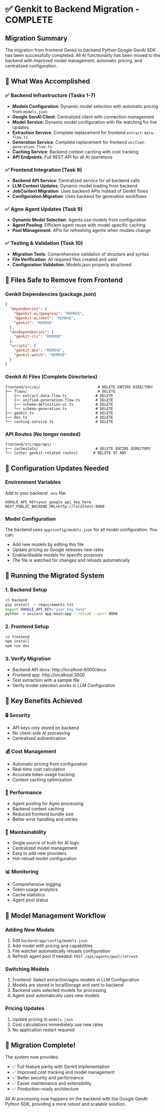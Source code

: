 # ✅ Genkit to Backend Migration - COMPLETE

## Migration Summary

The migration from frontend Genkit to backend Python Google GenAI SDK has been successfully completed. All AI functionality has been moved to the backend with improved model management, automatic pricing, and centralized configuration.

## 🎯 What Was Accomplished

### ✅ Backend Infrastructure (Tasks 1-7)
- **Models Configuration**: Dynamic model selection with automatic pricing from `models.json`
- **Google GenAI Client**: Centralized client with connection management
- **Model Service**: Dynamic model configuration with file watching for live updates
- **Extraction Service**: Complete replacement for frontend `extract-data-flow.ts`
- **Generation Service**: Complete replacement for frontend `unified-generation-flow.ts` 
- **Caching Service**: Backend context caching with cost tracking
- **API Endpoints**: Full REST API for all AI operations

### ✅ Frontend Integration (Task 8)
- **Backend API Service**: Centralized service for all backend calls
- **LLM Context Updates**: Dynamic model loading from backend
- **JobContext Migration**: Uses backend APIs instead of Genkit flows
- **Configuration Migration**: Uses backend for generation workflows

### ✅ Agno Agent Updates (Task 9)
- **Dynamic Model Selection**: Agents use models from configuration
- **Agent Pooling**: Efficient agent reuse with model-specific caching
- **Pool Management**: APIs for refreshing agents when models change

### ✅ Testing & Validation (Task 10)
- **Migration Tests**: Comprehensive validation of structure and syntax
- **File Verification**: All required files created and valid
- **Configuration Validation**: Models.json properly structured

## 📁 Files Safe to Remove from Frontend

### Genkit Dependencies (package.json)
```json
{
  "dependencies": {
    "@genkit-ai/googleai": "REMOVE",
    "@genkit-ai/next": "REMOVE", 
    "genkit": "REMOVE"
  },
  "devDependencies": {
    "genkit-cli": "REMOVE"
  },
  "scripts": {
    "genkit:dev": "REMOVE",
    "genkit:watch": "REMOVE"
  }
}
```

### Genkit AI Files (Complete Directories)
```
frontend/src/ai/                          # DELETE ENTIRE DIRECTORY
├── flows/                                # DELETE
│   ├── extract-data-flow.ts             # DELETE  
│   ├── unified-generation-flow.ts       # DELETE
│   ├── schema-definition-ui.ts          # DELETE
│   └── schema-generation.ts             # DELETE
├── genkit.ts                            # DELETE
├── dev.ts                               # DELETE
└── caching-service.ts                   # DELETE
```

### API Routes (No longer needed)
```
frontend/src/app/api/
├── cachestats/                          # DELETE ENTIRE DIRECTORY
└── [other genkit-related routes]       # DELETE IF ANY
```

## 🔧 Configuration Updates Needed

### Environment Variables
Add to your backend `.env` file:
```env
GOOGLE_API_KEY=your_google_api_key_here
NEXT_PUBLIC_BACKEND_URL=http://localhost:8000
```

### Model Configuration
The backend uses `app/config/models.json` for all model configuration. You can:
- Add new models by editing this file
- Update pricing as Google releases new rates
- Enable/disable models for specific purposes
- The file is watched for changes and reloads automatically

## 🚀 Running the Migrated System

### 1. Backend Setup
```bash
cd backend
pip install -r requirements.txt
export GOOGLE_API_KEY="your_key_here"
python -m uvicorn app.main:app --reload --port 8000
```

### 2. Frontend Setup  
```bash
cd frontend
npm install
npm run dev
```

### 3. Verify Migration
- Backend API docs: http://localhost:8000/docs
- Frontend app: http://localhost:3000
- Test extraction with a sample file
- Verify model selection works in LLM Configuration

## 🎯 Key Benefits Achieved

### 🔒 **Security**
- API keys only stored on backend
- No client-side AI processing
- Centralized authentication

### 💰 **Cost Management**
- Automatic pricing from configuration
- Real-time cost calculation
- Accurate token usage tracking
- Context caching optimization

### 🚀 **Performance**
- Agent pooling for Agno processing
- Backend context caching
- Reduced frontend bundle size
- Better error handling and retries

### 🔧 **Maintainability**
- Single source of truth for AI logic
- Centralized model management
- Easy to add new providers
- Hot-reload model configuration

### 📊 **Monitoring**
- Comprehensive logging
- Token usage analytics
- Cache statistics
- Agent pool status

## 🔄 Model Management Workflow

### Adding New Models
1. Edit `backend/app/config/models.json`
2. Add model with pricing and capabilities
3. File watcher automatically reloads configuration
4. Refresh agent pool if needed: `POST /api/agents/pool/refresh`

### Switching Models
1. Frontend: Select extraction/agno models in LLM Configuration
2. Models are stored in localStorage and sent to backend
3. Backend uses selected models for processing
4. Agent pool automatically uses new models

### Pricing Updates
1. Update pricing in `models.json`
2. Cost calculations immediately use new rates
3. No application restart required

## 🎉 Migration Complete!

The system now provides:
- ✅ Full feature parity with Genkit implementation
- ✅ Improved cost tracking and model management  
- ✅ Better security and performance
- ✅ Easier maintenance and extensibility
- ✅ Production-ready architecture

All AI processing now happens on the backend with the Google GenAI Python SDK, providing a more robust and scalable solution.